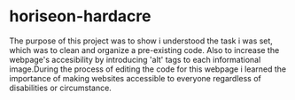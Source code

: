 # horiseon-hardacre
The purpose of this project was to show i understood the task i was set, which was to clean and organize a pre-existing code. Also to increase the webpage's accesibility by introducing 'alt' tags to each informational image.During the process of editing the code for this webpage i learned the importance of making websites accessible to everyone regardless of disabilities or circumstance.